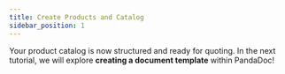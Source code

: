 ```yaml
---
title: Create Products and Catalog
sidebar_position: 1
---
```

Your product catalog is now structured and ready for quoting. In the next tutorial, we will explore **creating a document template** within PandaDoc!